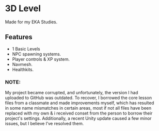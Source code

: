 # 3D Level
Made for my EKA Studies.


## Features

- 1 Basic Levels
- NPC spawning systems.
- Player controls & XP system.
- Navmesh.
- Healthkits.

### NOTE:
My project became corrupted, and unfortunately, the version I had uploaded to GitHub was outdated. To recover, I borrowed the core lesson files from a classmate and made improvements myself, which has resulted in some name mismatches in certain areas, most if not all files have been replaced with my own & i received conset from the person to borrow their project's settings. Additionally, a recent Unity update caused a few minor issues, but I believe I’ve resolved them.
